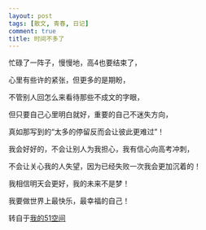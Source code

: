 ```yaml
---
layout: post
tags: [散文, 青春, 日记]
comment: true
title: 时间不多了
---
```


忙碌了一阵子，慢慢地，高4也要结束了，

心里有些许的紧张，但更多的是期盼，

不管别人回怎么来看待那些不成文的字眼，

但只要自己心里明白就好，重要的自己不迷失方向，

真如那写到的“太多的停留反而会让彼此更难过”！

我会好好的，不会让别人为我担心，我有信心向高考冲刺，

不会让关心我的人失望，因为已经失败一次我会更加沉着的！

我相信明天会更好，我的未来不是梦！

我要做世界上最快乐，最幸福的自己！


转自于[我的51空间](http://home.51.com/cailiwei712/diary/item/10029573.html)
